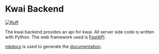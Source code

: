 # Kwai Backend

[![Ruff](https://img.shields.io/endpoint?url=https://raw.githubusercontent.com/astral-sh/ruff/main/assets/badge/v2.json)](https://github.com/astral-sh/ruff)

The kwai backend provides an api for kwai. All server side code is written
with Python. The web framework used is [FastAPI](https://fastapi.tiangolo.com/).

[mkdocs](https://www.mkdocs.org/) is used to generate the [documentation](https://kwai.readthedocs.io/en/latest/). 
